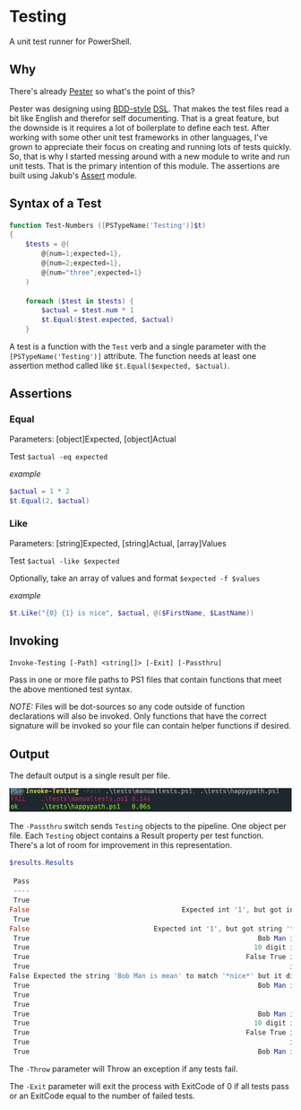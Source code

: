 # Testing

A unit test runner for PowerShell.

## Why

There's already [Pester](https://github.com/pester/pester) so what's the point of this?

Pester was designing using [BDD-style](https://en.wikipedia.org/wiki/Behavior-driven_development) [DSL](https://en.wikipedia.org/wiki/Domain-specific_language).
That makes the test files read a bit like English and therefor self documenting.
That is a great feature, but the downside is it requires a lot of boilerplate to define each test.
After working with some other unit test frameworks in other languages,
I've grown to appreciate their focus on creating and running lots of tests quickly.
So, that is why I started messing around with a new module to write and run unit tests.
That is the primary intention of this module.
The assertions are built using Jakub's [Assert](https://github.com/nohwnd/Assert) module.

## Syntax of a Test

```powershell
function Test-Numbers ([PSTypeName('Testing')]$t)
{
    $tests = @(
        @{num=1;expected=1},
        @{num=2;expected=1},
        @{num="three";expected=1}
    )

    foreach ($test in $tests) {
        $actual = $test.num * 1
        $t.Equal($test.expected, $actual)
    }

```

A test is a function with the `Test` verb and a single parameter with the `[PSTypeName('Testing')]` attribute.
The function needs at least one assertion method called like `$t.Equal($expected, $actual)`.

## Assertions

### Equal

Parameters: [object]Expected, [object]Actual

Test `$actual -eq expected`

_example_

```powershell
$actual = 1 * 2
$t.Equal(2, $actual)
```
### Like

Parameters: [string]Expected, [string]Actual, [array]Values

Test `$actual -like $expected`

Optionally, take an array of values and format `$expected -f $values`

_example_

```powershell
$t.Like("{0} {1} is nice", $actual, @($FirstName, $LastName))
```

## Invoking

`Invoke-Testing [-Path] <string[]> [-Exit] [-Passthru]`

Pass in one or more file paths to PS1 files that contain functions that meet the above mentioned test syntax.

_NOTE:_ Files will be dot-sources so any code outside of function declarations will also be invoked. Only functions that have the correct signature will be invoked so your file can contain helper functions if desired.

## Output

The default output is a single result per file.


![output](/img/outputexample.png)


The `-Passthru` switch sends `Testing` objects to the pipeline.
One object per file.
Each `Testing` object contains a Result property per test function.
There's a lot of room for improvement in this representation.

```powershell
$results.Results

 Pass                                                                  Result
 ----                                                                  ------
 True                                                                       1
False                                      Expected int '1', but got int '2'.
 True                                                                       2
False                               Expected int '1', but got string 'three'.
 True                                                         Bob Man is nice
 True                                                        10 digit is nice
 True                                                      False True is nice
 True                                                                 is nice
False Expected the string 'Bob Man is mean' to match '*nice*' but it did not.
 True                                                         Bob Man is mean
 True                                                                       1
 True                                                                       2
 True                                                         Bob Man is nice
 True                                                        10 digit is nice
 True                                                      False True is nice
 True                                                                 is nice
 True                                                         Bob Man is mean
 ```

 The `-Throw` parameter will Throw an exception if any tests fail.

 The `-Exit` parameter will exit the process with ExitCode of 0 if all tests pass or an ExitCode equal to the number of failed tests.